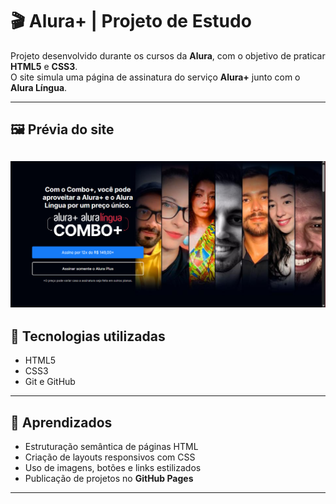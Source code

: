 # 🎬 Alura+ | Projeto de Estudo

Projeto desenvolvido durante os cursos da **Alura**, com o objetivo de praticar **HTML5** e **CSS3**.  
O site simula uma página de assinatura do serviço **Alura+** junto com o **Alura Língua**.

---
## 🖼️ Prévia do site
![Prévia do site](assets/Aluraplus.png)
---

## 🚀 Tecnologias utilizadas
- HTML5
- CSS3
- Git e GitHub

---

## 📌 Aprendizados
- Estruturação semântica de páginas HTML  
- Criação de layouts responsivos com CSS  
- Uso de imagens, botões e links estilizados  
- Publicação de projetos no **GitHub Pages**

---

